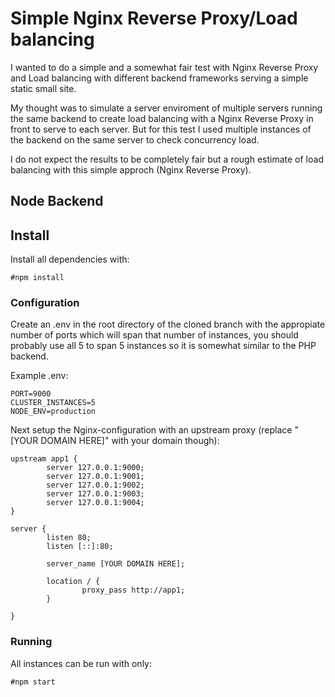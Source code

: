# Simple Nginx Reverse Proxy/Load balancing

I wanted to do a simple and a somewhat fair test with Nginx Reverse Proxy and Load balancing with different backend frameworks serving a simple static small site.

My thought was to simulate a server enviroment of multiple servers running the same backend to create load balancing with a Nginx Reverse Proxy in front to serve to each
server. But for this test I used multiple instances of the backend on the same server to check concurrency load.

I do not expect the results to be completely fair but a rough estimate of load balancing with this simple approch (Nginx Reverse Proxy).

## Node Backend

## Install

Install all dependencies with:

```
#npm install
```

### Configuration

Create an .env in the root directory of the cloned branch with the appropiate number of ports which will span that number of instances, you should probably use all 5 to span 5 instances
so it is somewhat similar to the PHP backend.

Example .env:

```
PORT=9000
CLUSTER_INSTANCES=5
NODE_ENV=production
```

Next setup the Nginx-configuration with an upstream proxy (replace "[YOUR DOMAIN HERE]" with your domain though):

```
upstream app1 {
        server 127.0.0.1:9000;
        server 127.0.0.1:9001;
        server 127.0.0.1:9002;
        server 127.0.0.1:9003;
        server 127.0.0.1:9004;
}

server {
        listen 80;
        listen [::]:80;

        server_name [YOUR DOMAIN HERE];

        location / {
                proxy_pass http://app1;
        }

}

```

### Running

All instances can be run with only:

```
#npm start
```
